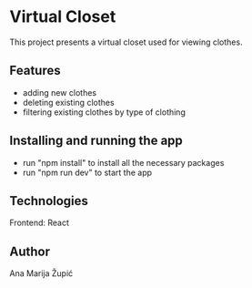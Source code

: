 # Virtual Closet
This project presents a virtual closet used for viewing clothes.
## Features
- adding new clothes
- deleting existing clothes
- filtering existing clothes by type of clothing
## Installing and running the app
- run "npm install" to install all the necessary packages
- run "npm run dev" to start the app
## Technologies
Frontend: React
## Author
Ana Marija Župić
